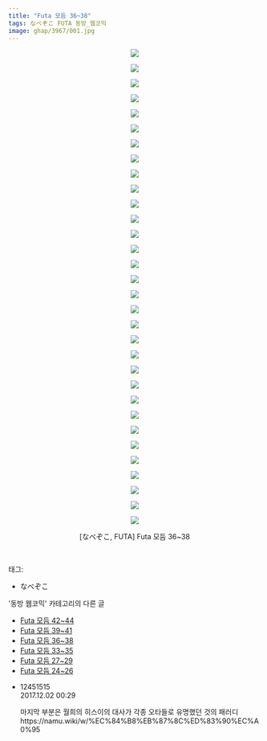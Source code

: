 ```yaml
---
title: "Futa 모듬 36~38"
tags: なべぞこ FUTA 동방_웹코믹
image: ghap/3967/001.jpg
---
```

<div class="article">
<p style="text-align: center; clear: none; float: none;"><img src="{{ site.nasurl }}/ghap/3967/001.jpg"/></p>
<p style="text-align: center; clear: none; float: none;"><img src="{{ site.nasurl }}/ghap/3967/002.jpg"/></p>
<p style="text-align: center; clear: none; float: none;"><img src="{{ site.nasurl }}/ghap/3967/003.jpg"/></p>
<p style="text-align: center; clear: none; float: none;"><img src="{{ site.nasurl }}/ghap/3967/004.jpg"/></p>
<p style="text-align: center; clear: none; float: none;"><img src="{{ site.nasurl }}/ghap/3967/005.jpg"/></p>
<p style="text-align: center; clear: none; float: none;"><img src="{{ site.nasurl }}/ghap/3967/006.jpg"/></p>
<p style="text-align: center; clear: none; float: none;"><img src="{{ site.nasurl }}/ghap/3967/007.jpg"/></p>
<p style="text-align: center; clear: none; float: none;"><img src="{{ site.nasurl }}/ghap/3967/008.jpg"/></p>
<p style="text-align: center; clear: none; float: none;"><img src="{{ site.nasurl }}/ghap/3967/009.jpg"/></p>
<p style="text-align: center; clear: none; float: none;"><img src="{{ site.nasurl }}/ghap/3967/010.jpg"/></p>
<p style="text-align: center; clear: none; float: none;"><img src="{{ site.nasurl }}/ghap/3967/011.jpg"/></p>
<p style="text-align: center; clear: none; float: none;"><img src="{{ site.nasurl }}/ghap/3967/012.jpg"/></p>
<p style="text-align: center; clear: none; float: none;"><img src="{{ site.nasurl }}/ghap/3967/013.jpg"/></p>
<p style="text-align: center; clear: none; float: none;"><img src="{{ site.nasurl }}/ghap/3967/014.jpg"/></p>
<p style="text-align: center; clear: none; float: none;"><img src="{{ site.nasurl }}/ghap/3967/015.jpg"/></p>
<p style="text-align: center; clear: none; float: none;"><img src="{{ site.nasurl }}/ghap/3967/016.jpg"/></p>
<p style="text-align: center; clear: none; float: none;"><img src="{{ site.nasurl }}/ghap/3967/017.jpg"/></p>
<p style="text-align: center; clear: none; float: none;"><img src="{{ site.nasurl }}/ghap/3967/018.jpg"/></p>
<p style="text-align: center; clear: none; float: none;"><img src="{{ site.nasurl }}/ghap/3967/019.jpg"/></p>
<p style="text-align: center; clear: none; float: none;"><img src="{{ site.nasurl }}/ghap/3967/020.jpg"/></p>
<p style="text-align: center; clear: none; float: none;"><img src="{{ site.nasurl }}/ghap/3967/021.jpg"/></p>
<p style="text-align: center; clear: none; float: none;"><img src="{{ site.nasurl }}/ghap/3967/022.jpg"/></p>
<p style="text-align: center; clear: none; float: none;"><img src="{{ site.nasurl }}/ghap/3967/023.jpg"/></p>
<p style="text-align: center; clear: none; float: none;"><img src="{{ site.nasurl }}/ghap/3967/024.jpg"/></p>
<p style="text-align: center; clear: none; float: none;"><img src="{{ site.nasurl }}/ghap/3967/025.jpg"/></p>
<p style="text-align: center; clear: none; float: none;"><img src="{{ site.nasurl }}/ghap/3967/026.jpg"/></p>
<p style="text-align: center; clear: none; float: none;"><img src="{{ site.nasurl }}/ghap/3967/027.jpg"/></p>
<p style="text-align: center; clear: none; float: none;"><img src="{{ site.nasurl }}/ghap/3967/028.jpg"/></p>
<p style="text-align: center; clear: none; float: none;"><img src="{{ site.nasurl }}/ghap/3967/029.jpg"/></p>
<p style="text-align: center; clear: none; float: none;"><img src="{{ site.nasurl }}/ghap/3967/030.jpg"/></p>
<p style="text-align: center; clear: none; float: none;"><img src="{{ site.nasurl }}/ghap/3967/031.jpg"/></p>
<p style="text-align: center; clear: none; float: none;"><img src="{{ site.nasurl }}/ghap/3967/032.jpg"/></p>
<p style="text-align: center; clear: none; float: none;">[なべぞこ, FUTA] Futa 모듬 36~38</p>
<p><br/></p>
</div><div class="tagTrail">
<p>태그: </p>
<ul>
<li>なべぞこ</li>
</ul>
</div><div class="another">
<p>'동방 웹코믹' 카테고리의 다른 글</p>
<ul>
<li><a href="/2017-11-25-ghap_3969">Futa 모듬 42~44</a></li>
<li><a href="/2017-11-25-ghap_3968">Futa 모듬 39~41</a></li>
<li><a href="/2017-11-25-ghap_3967">Futa 모듬 36~38</a></li>
<li><a href="/2017-11-25-ghap_3966">Futa 모듬 33~35</a></li>
<li><a href="/2017-11-25-ghap_3965">Futa 모듬 27~29</a></li>
<li><a href="/2017-11-25-ghap_3964">Futa 모듬 24~26</a></li>
</ul>
</div><div class="cb_module cb_fluid">
<div class="cb_wrt cb_profile">
<div class="comment">
<ul>
<li class="cb_thumb_off" id="comment15142581">
<div class="cb_comment_area">
<div class="cb_info_area">
<div class="cb_section">
<span class="cb_nick_name">12451515</span>
</div>
<div class="cb_section">
<span class="cb_date">2017.12.02 00:29 </span>
</div>
</div>
<div class="cb_dsc_comment">
<p class="cb_dsc">
											마지막 부분은 월희의 히스이의 대사가 각종 오타들로 유명했던 것의 패러디<br/>
https://namu.wiki/w/%EC%84%B8%EB%87%8C%ED%83%90%EC%A0%95
										</p>
</div>
</div></li>
</ul>
</div>
</div><!-- commentList close -->
</div>